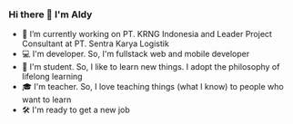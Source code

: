 ### Hi there 👋 I'm Aldy

- 🔭 I’m currently working on PT. KRNG Indonesia and Leader Project Consultant at PT. Sentra Karya Logistik  
- 💻 I'm developer. So, I'm fullstack web and mobile developer
- 📖 I'm student. So, I like to learn new things. I adopt the philosophy of lifelong learning
- 🎓 I'm teacher. So, I love teaching things (what I know) to people who want to learn
- 🛠 I'm ready to get a new job
